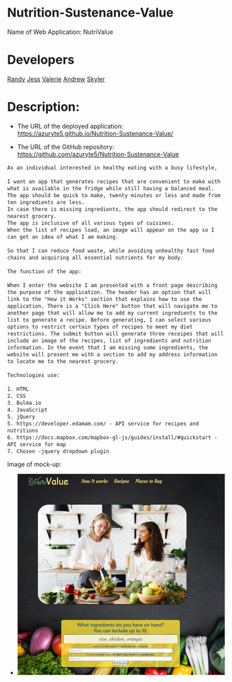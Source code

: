# Nutrition-Sustenance-Value
Name of Web Application: NutriValue

# Developers 
[Randy](https://github.com/RandolphRichard)
[Jess](https://github.com/jhugray)
[Valerie](https://github.com/valerrianna)
[Andrew](https://github.com/azuryte5)
[Skyler](https://github.com/SkylerAl)

# Description:


* The URL of the deployed application: https://azuryte5.github.io/Nutrition-Sustenance-Value/

* The URL of the GitHub repository: https://github.com/azuryte5/Nutrition-Sustenance-Value



```
As an individual interested in healthy eating with a busy lifestyle,

I want an app that generates recipes that are convenient to make with what is available in the fridge while still having a balanced meal. 
The app should be quick to make, twenty minutes or less and made from ten ingredients are less. 
In case there is missing ingredients, the app should redirect to the nearest grocery.
The app is inclusive of all various types of cuisines.
When the list of recipes load, an image will appear on the app so I can get an idea of what I am making.

So that I can reduce food waste, while avoiding unhealthy fast food chains and acquiring all essential nutrients for my body.

The function of the app:

When I enter the website I am presented with a front page describing the purpose of the application. The header has an option that will link to the "How it Works" section that explains how to use the application. There is a "Click Here" button that will navigate me to another page that will allow me to add my current ingredients to the list to generate a recipe. Before generating, I can select various options to restrict certain types of recipes to meet my diet restrictions. The submit button will generate three receipes that will include an image of the recipes, list of ingredients and nutrition information. In the event that I am missing some ingredients, the website will present me with a section to add my address information to locate me to the nearest grocery.

Technologies use:

1. HTML
2. CSS
3. Bulma.io
4. JavaScript
5. jQuery
5. https://developer.edamam.com/ - API service for recipes and nutritions
6. https://docs.mapbox.com/mapbox-gl-js/guides/install/#quickstart - API service for map
7. Chosen -jquery dropdown plugin
```
Image of mock-up:
* <img src="/assets/img/screenshot-nutrivalue.png" alt="Recipe app with search" width="500" style="max-width: 100%;">